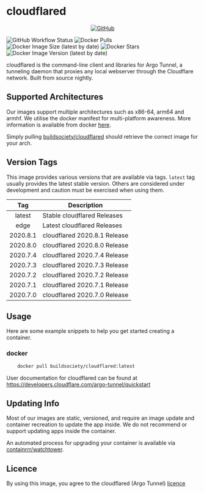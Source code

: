# cloudflared

<span style="display:block;text-align:center">[![GitHub](https://img.shields.io/static/v1.svg?color=db422a&logoColor=2a6bdb&style=for-the-badge&label=buildsociety&message=GitHub&logo=github)](https://github.com/buildsociety "view the source for all of our repositories.")</span>

![GitHub Workflow Status](https://img.shields.io/github/workflow/status/buildsociety/cloudflared/build?color=db422a&logoColor=FFFFFF&style=for-the-badge)
![Docker Pulls](https://img.shields.io/docker/pulls/buildsociety/cloudflared?color=db422a&logoColor=2a6bdb&style=for-the-badge)
![Docker Image Size (latest by date)](https://img.shields.io/docker/image-size/buildsociety/cloudflared?color=db422a&logoColor=2a6bdb&style=for-the-badge)
![Docker Stars](https://img.shields.io/docker/stars/buildsociety/cloudflared?color=db422a&logoColor=2a6bdb&style=for-the-badge)
![Docker Image Version (latest by date)](https://img.shields.io/docker/v/buildsociety/cloudflared?color=db422a&logoColor=2a6bdb&style=for-the-badge)

cloudflared is the command-line client and libraries for Argo Tunnel, a tunneling daemon that proxies any local webserver through the Cloudflare network. Built from source nightly.

## Supported Architectures
Our images support multiple architectures such as x86-64, arm64 and armhf. We utilise the docker manifest for multi-platform awareness. More information is available from docker [here](https://github.com/docker/distribution/blob/master/docs/spec/manifest-v2-2.md#manifest-list).

Simply pulling [buildsociety/cloudflared](https://github.com/buildsociety/cloudflared) should retrieve the correct image for your arch.

## Version Tags

This image provides various versions that are available via tags. `latest` tag usually provides the latest stable version. Others are considered under development and caution must be exercised when using them.

| Tag | Description |
| :----: | --- |
| latest | Stable cloudflared Releases |
| edge | Latest cloudflared Releases |
| 2020.8.1 | cloudflared 2020.8.1 Release |
| 2020.8.0 | cloudflared 2020.8.0 Release |
| 2020.7.4 | cloudflared 2020.7.4 Release |
| 2020.7.3 | cloudflared 2020.7.3 Release |
| 2020.7.2 | cloudflared 2020.7.2 Release |
| 2020.7.1 | cloudflared 2020.7.1 Release |
| 2020.7.0 | cloudflared 2020.7.0 Release |

## Usage

Here are some example snippets to help you get started creating a container.

### docker

```bash
    docker pull buildsociety/cloudflared:latest
```

User documentation for cloudflared can be found at https://developers.cloudflare.com/argo-tunnel/quickstart

## Updating Info

Most of our images are static, versioned, and require an image update and container recreation to update the app inside. We do not recommend or support updating apps inside the container.

An automated process for upgrading your container is available via [containrrr/watchtower](https://github.com/containrrr/watchtower).

## Licence
By using this image, you agree to the cloudflared (Argo Tunnel) [licence](https://github.com/cloudflare/cloudflared/blob/master/LICENSE)
